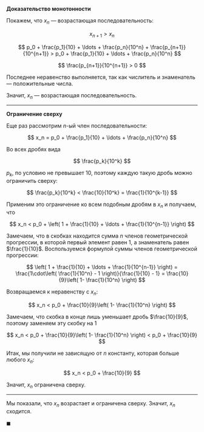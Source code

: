 **Доказательство монотонности**

Покажем, что $x_n$ — возрастающая последовательность:

$$ x_{n+1} > x_n $$

$$ p_0 + \frac{p_1}{10} + \ldots + \frac{p_n}{10^n} + \frac{p_{n+1}}{10^{n+1}} > p_0 + \frac{p_1}{10} + \ldots + \frac{p_n}{10^n} $$

$$ \frac{p_{n+1}}{10^{n+1}} > 0 $$

Последнее неравенство выполняется, так как числитель и знаменатель — положительные числа.

Значит, $x_n$ — возрастающая последовательность.

---

**Ограничение сверху**

Еще раз рассмотрим $n$-ый член последовательности:

$$ x_n = p_0 + \frac{p_1}{10} + \ldots + \frac{p_n}{10^n} $$

Во всех дробях вида

$$ \frac{p_k}{10^k} $$

$p_k$, по условию не превышает $10$, поэтому каждую такую дробь можно ограничить сверху:

$$ \frac{p_k}{10^k} < \frac{10}{10^k} = \frac{1}{10^{k-1}} $$

Применим это ограничение ко всем подобным дробям в $x_n$ и получаем, что

$$ x_n < p_0 + \left( 1 + \frac{1}{10} + \ldots + \frac{1}{10^{n-1}} \right) $$

Замечаем, что в скобках находится сумма $n$ членов геометрической прогрессии, в которой первый элемент равен $1$, а знаменатель равен $\frac{1}{10}$.
Воспользуемся формулой суммы членов геометрической прогрессии:

$$ \left( 1 + \frac{1}{10} + \ldots + \frac{1}{10^{n-1}} \right) = \frac{1\cdot\left( \frac{1}{10^n} - 1 \right)}{\frac{1}{10} - 1} = \frac{10}{9}\left( 1- \frac{1}{10^n} \right) $$

Возвращаемся к неравенству с $x_n$:

$$ x_n < p_0 + \frac{10}{9}\left( 1- \frac{1}{10^n} \right) $$

Замечаем, что скобка в конце лишь уменьшает дробь $\frac{10}{9}$, поэтому заменяем эту скобку на $1$

$$ x_n < p_0 + \frac{10}{9}\left( 1- \frac{1}{10^n} \right) < p_0 + \frac{10}{9} $$

Итак, мы получили не зависящую от $n$ константу, которая больше любого $x_n$:

$$ x_n < p_0 + \frac{10}{9} $$

Значит, $x_n$ ограничена сверху.

---

Мы показали, что $x_n$ возрастает и ограничена сверху. Значит, $x_n$ сходится.

$\blacksquare$